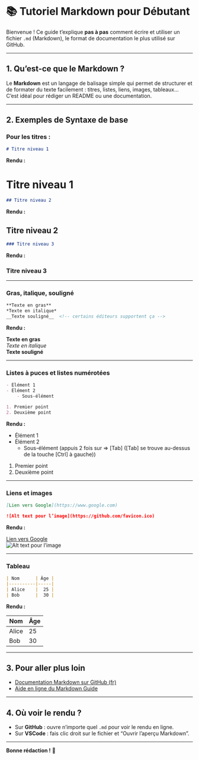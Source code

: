 # 📚 Tutoriel Markdown pour Débutant

Bienvenue ! Ce guide t’explique **pas à pas** comment écrire et utiliser un fichier `.md` (Markdown), le format de documentation le plus utilisé sur GitHub.

---

## 1. Qu’est-ce que le Markdown ?

Le **Markdown** est un langage de balisage simple qui permet de structurer et de formater du texte facilement : titres, listes, liens, images, tableaux…  
C’est idéal pour rédiger un README ou une documentation.

---

## 2. Exemples de Syntaxe de base

### Pour les titres :

```markdown
# Titre niveau 1
```
**Rendu :**

# Titre niveau 1

```markdown
## Titre niveau 2
```
**Rendu :**

## Titre niveau 2

```markdown
### Titre niveau 3
```
**Rendu :**

### Titre niveau 3

---

### Gras, italique, souligné

```markdown
**Texte en gras**
*Texte en italique*
__Texte souligné__  <!-- certains éditeurs supportent ça -->
```
**Rendu :**

**Texte en gras**  
*Texte en italique*  
__Texte souligné__

---

### Listes à puces et listes numérotées

```markdown
- Élément 1
- Élément 2
    - Sous-élément

1. Premier point
2. Deuxième point
```
**Rendu :**

- Élément 1
- Élément 2
    - Sous-élément (appuis 2 fois sur => [Tab] ([Tab] se trouve au-dessus de la touche [Ctrl] à gauche))

1. Premier point  
2. Deuxième point

---

### Liens et images

```markdown
[Lien vers Google](https://www.google.com)

![Alt text pour l’image](https://github.com/favicon.ico)
```
**Rendu :**

[Lien vers Google](https://www.google.com)  
![Alt text pour l’image](https://github.com/favicon.ico)

---

### Tableau

```markdown
| Nom      | Âge |
|----------|-----|
| Alice    |  25 |
| Bob      |  30 |
```
**Rendu :**

| Nom      | Âge |
|----------|-----|
| Alice    |  25 |
| Bob      |  30 |

---

## 3. Pour aller plus loin

- [Documentation Markdown sur GitHub (fr)](https://docs.github.com/fr/get-started/writing-on-github)
- [Aide en ligne du Markdown Guide](https://www.markdownguide.org/cheat-sheet/)

---

## 4. Où voir le rendu ?

- Sur **GitHub** : ouvre n’importe quel `.md` pour voir le rendu en ligne.
- Sur **VSCode** : fais clic droit sur le fichier et “Ouvrir l’aperçu Markdown”.

---

**Bonne rédaction !** 🚀
